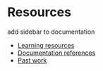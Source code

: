 # Resources
add sidebar to documentation
- [Learning resources](learning-resources.md)
- [Documentation references](doc-references.md)
- [Past work](past-work.md)
